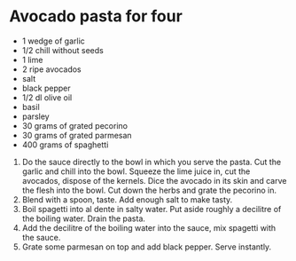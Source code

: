 # Avocado pasta for four

- 1 wedge of garlic
- 1/2 chill without seeds
- 1 lime
- 2 ripe avocados
- salt
- black pepper
- 1/2 dl olive oil
- basil
- parsley
- 30 grams of grated pecorino
- 30 grams of grated parmesan
- 400 grams of spaghetti

1. Do the sauce directly to the bowl in which you serve the pasta. Cut the garlic and chill into  the bowl. Squeeze the lime juice in, cut the avocados, dispose of the kernels. Dice the avocado in its skin and carve the flesh into the bowl. Cut down the herbs and grate the pecorino in.
2. Blend with a  spoon, taste. Add enough salt to make tasty.
3. Boil spagetti into al dente in salty water. Put aside roughly a decilitre of the boiling water. Drain the pasta.
4. Add the decilitre of the boiling water into the sauce, mix spagetti with the sauce.
5. Grate some parmesan on top and add black pepper. Serve instantly.


